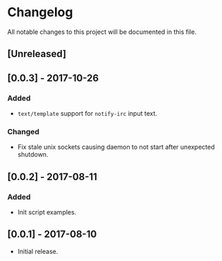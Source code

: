 # Changelog
All notable changes to this project will be documented in this file.

## [Unreleased]

## [0.0.3] - 2017-10-26
### Added
- `text/template` support for `notify-irc` input text.

### Changed
- Fix stale unix sockets causing daemon to not start after unexpected shutdown.

## [0.0.2] - 2017-08-11
### Added
- Init script examples.

## [0.0.1] - 2017-08-10

- Initial release.

